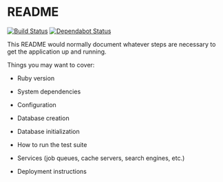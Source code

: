 # README 
[![Build Status](https://travis-ci.com/Abdulwahaab710/CTFDashB.svg?token=bpyKsaqf92KAMzyEvsW1&branch=master)](https://travis-ci.com/Abdulwahaab710/CTFDashB)
[![Dependabot Status](https://api.dependabot.com/badges/status?host=github&repo=Abdulwahaab710/CTFDashB&identifier=107459121)](https://dependabot.com)

This README would normally document whatever steps are necessary to get the
application up and running.

Things you may want to cover:

* Ruby version

* System dependencies

* Configuration

* Database creation

* Database initialization

* How to run the test suite

* Services (job queues, cache servers, search engines, etc.)

* Deployment instructions
